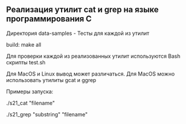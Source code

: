 ## Реализация утилит cat и grep на языке программирования С
Директория data-samples - Тесты для каждой из утилит

build: make all

Для проверки каждой из реализованных утилит используются Bash скрипты test.sh

Для MacOS и Linux вывод может различаться. Для MacOS можно использовать утилиты gcat и ggrep

Примеры запуска:

./s21_cat "filename"

./s21_grep "substring" "filename"